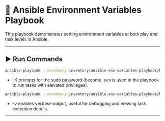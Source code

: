 # 🧪 Ansible Environment Variables Playbook

This playbook demonstrates setting environment variables at both play and task levels in Ansible.

---

## ▶️ Run Commands

```bash
ansible-playbook --inventory inventory/ansible-env-variables-playbook/hosts ansible-env-variables-playbook.yml -K
```

- -K prompts for the sudo password (become: yes is used in the playbook to run tasks with elevated privileges).

``` bash
ansible-playbook --inventory inventory/ansible-env-variables-playbook/hosts ansible-env-variables-playbook.yml -v -K
``` 

- -v enables verbose output, useful for debugging and viewing task execution details.

---